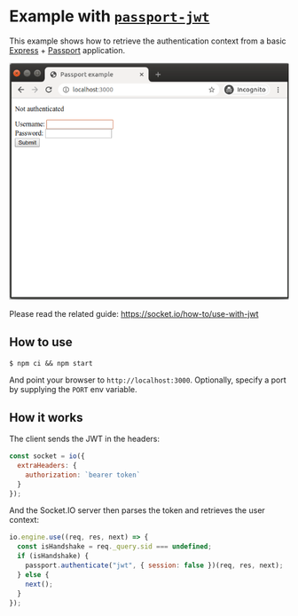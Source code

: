 
# Example with [`passport-jwt`](https://www.passportjs.org/packages/passport-jwt/)

This example shows how to retrieve the authentication context from a basic [Express](http://expressjs.com/) + [Passport](http://www.passportjs.org/) application.

![Passport example](assets/passport_example.gif)

Please read the related guide: https://socket.io/how-to/use-with-jwt

## How to use

```
$ npm ci && npm start
```

And point your browser to `http://localhost:3000`. Optionally, specify a port by supplying the `PORT` env variable.

## How it works

The client sends the JWT in the headers:

```js
const socket = io({
  extraHeaders: {
    authorization: `bearer token`
  }
});
```

And the Socket.IO server then parses the token and retrieves the user context:

```js
io.engine.use((req, res, next) => {
  const isHandshake = req._query.sid === undefined;
  if (isHandshake) {
    passport.authenticate("jwt", { session: false })(req, res, next);
  } else {
    next();
  }
});
```
